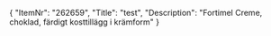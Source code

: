 {
  "ItemNr": "262659",
  "Title": "test",
  "Description": "Fortimel Creme, choklad, färdigt kosttillägg i krämform"
}
